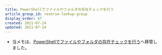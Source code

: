```yaml
---
title: PowerShellでファイルやフォルダの存在チェックを行う
article_group_id: reverse-lookup-group
display_order: 67
created: 2021-07-24
updated: 2021-07-24
---
```

- 当メモは、[PowerShellでファイルやフォルダの存在チェックを行う](https://thinktwice.tech/it/powershell/check_for_the_existence_of_a_file_or_folder_in_powershell/)へ移管しました。